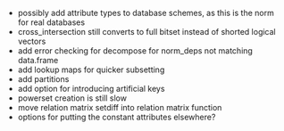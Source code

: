 - possibly add attribute types to database schemes, as this is the norm for real databases
- cross_intersection still converts to full bitset instead of shorted logical vectors
- add error checking for decompose for norm_deps not matching data.frame
- add lookup maps for quicker subsetting
- add partitions
- add option for introducing artificial keys
- powerset creation is still slow
- move relation matrix setdiff into relation matrix function
- options for putting the constant attributes elsewhere?
